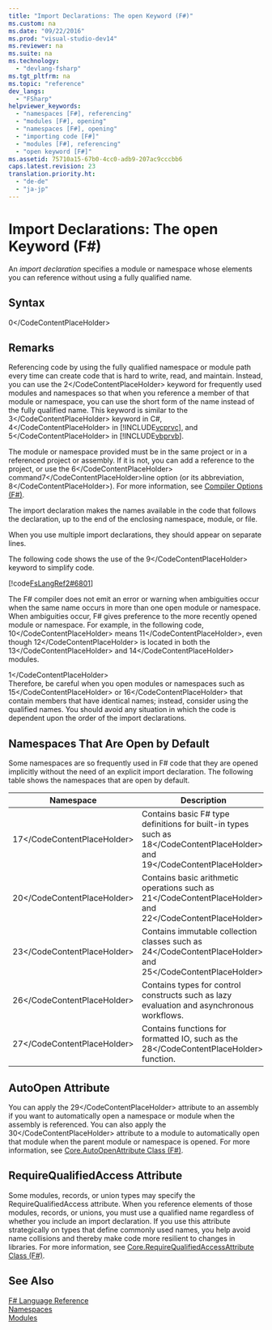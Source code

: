 ```yaml
---
title: "Import Declarations: The open Keyword (F#)"
ms.custom: na
ms.date: "09/22/2016"
ms.prod: "visual-studio-dev14"
ms.reviewer: na
ms.suite: na
ms.technology: 
  - "devlang-fsharp"
ms.tgt_pltfrm: na
ms.topic: "reference"
dev_langs: 
  - "FSharp"
helpviewer_keywords: 
  - "namespaces [F#], referencing"
  - "modules [F#], opening"
  - "namespaces [F#], opening"
  - "importing code [F#]"
  - "modules [F#], referencing"
  - "open keyword [F#]"
ms.assetid: 75710a15-67b0-4cc0-adb9-207ac9cccbb6
caps.latest.revision: 23
translation.priority.ht: 
  - "de-de"
  - "ja-jp"
---
```

# Import Declarations: The open Keyword (F#)
An *import declaration* specifies a module or namespace whose elements you can reference without using a fully qualified name.  
  
## Syntax  
  
<CodeContentPlaceHolder>0\</CodeContentPlaceHolder>  
## Remarks  
 Referencing code by using the fully qualified namespace or module path every time can create code that is hard to write, read, and maintain. Instead, you can use the <CodeContentPlaceHolder>2\</CodeContentPlaceHolder> keyword for frequently used modules and namespaces so that when you reference a member of that module or namespace, you can use the short form of the name instead of the fully qualified name. This keyword is similar to the <CodeContentPlaceHolder>3\</CodeContentPlaceHolder> keyword in C#, <CodeContentPlaceHolder>4\</CodeContentPlaceHolder> in [!INCLUDE[vcprvc](../vs140/includes/vcprvc_md.md)], and <CodeContentPlaceHolder>5\</CodeContentPlaceHolder> in [!INCLUDE[vbprvb](../vs140/includes/vbprvb_md.md)].  
  
 The module or namespace provided must be in the same project or in a referenced project or assembly. If it is not, you can add a reference to the project, or use the <CodeContentPlaceHolder>6\</CodeContentPlaceHolder> command<CodeContentPlaceHolder>7\</CodeContentPlaceHolder>line option (or its abbreviation, <CodeContentPlaceHolder>8\</CodeContentPlaceHolder>). For more information, see [Compiler Options (F#)](../vs140/compiler-options--fsharp-.md).  
  
 The import declaration makes the names available in the code that follows the declaration, up to the end of the enclosing namespace, module, or file.  
  
 When you use multiple import declarations, they should appear on separate lines.  
  
 The following code shows the use of the <CodeContentPlaceHolder>9\</CodeContentPlaceHolder> keyword to simplify code.  
  
 [!code[FsLangRef2#6801](../vs140/codesnippet/FSharp/import-declarations--the-open-keyword--fsharp-_1.fs)]  
  
 The F# compiler does not emit an error or warning when ambiguities occur when the same name occurs in more than one open module or namespace. When ambiguities occur, F# gives preference to the more recently opened module or namespace. For example, in the following code, <CodeContentPlaceHolder>10\</CodeContentPlaceHolder> means <CodeContentPlaceHolder>11\</CodeContentPlaceHolder>, even though <CodeContentPlaceHolder>12\</CodeContentPlaceHolder> is located in both the <CodeContentPlaceHolder>13\</CodeContentPlaceHolder> and <CodeContentPlaceHolder>14\</CodeContentPlaceHolder> modules.  
  
<CodeContentPlaceHolder>1\</CodeContentPlaceHolder>  
 Therefore, be careful when you open modules or namespaces such as <CodeContentPlaceHolder>15\</CodeContentPlaceHolder> or <CodeContentPlaceHolder>16\</CodeContentPlaceHolder> that contain members that have identical names; instead, consider using the qualified names. You should avoid any situation in which the code is dependent upon the order of the import declarations.  
  
## Namespaces That Are Open by Default  
 Some namespaces are so frequently used in F# code that they are opened implicitly without the need of an explicit import declaration. The following table shows the namespaces that are open by default.  
  
|Namespace|Description|  
|---------------|-----------------|  
|<CodeContentPlaceHolder>17\</CodeContentPlaceHolder>|Contains basic F# type definitions for built-in types such as <CodeContentPlaceHolder>18\</CodeContentPlaceHolder> and <CodeContentPlaceHolder>19\</CodeContentPlaceHolder>.|  
|<CodeContentPlaceHolder>20\</CodeContentPlaceHolder>|Contains basic arithmetic operations such as <CodeContentPlaceHolder>21\</CodeContentPlaceHolder> and <CodeContentPlaceHolder>22\</CodeContentPlaceHolder>.|  
|<CodeContentPlaceHolder>23\</CodeContentPlaceHolder>|Contains immutable collection classes such as <CodeContentPlaceHolder>24\</CodeContentPlaceHolder> and <CodeContentPlaceHolder>25\</CodeContentPlaceHolder>.|  
|<CodeContentPlaceHolder>26\</CodeContentPlaceHolder>|Contains types for control constructs such as lazy evaluation and asynchronous workflows.|  
|<CodeContentPlaceHolder>27\</CodeContentPlaceHolder>|Contains functions for formatted IO, such as the <CodeContentPlaceHolder>28\</CodeContentPlaceHolder> function.|  
  
## AutoOpen Attribute  
 You can apply the <CodeContentPlaceHolder>29\</CodeContentPlaceHolder> attribute to an assembly if you want to automatically open a namespace or module when the assembly is referenced. You can also apply the <CodeContentPlaceHolder>30\</CodeContentPlaceHolder> attribute to a module to automatically open that module when the parent module or namespace is opened. For more information, see [Core.AutoOpenAttribute Class (F#)](../vs140/core.autoopenattribute-class--fsharp-.md).  
  
## RequireQualifiedAccess Attribute  
 Some modules, records, or union types may specify the RequireQualifiedAccess attribute. When you reference elements of those modules, records, or unions, you must use a qualified name regardless of whether you include an import declaration. If you use this attribute strategically on types that define commonly used names, you help avoid name collisions and thereby make code more resilient to changes in libraries. For more information, see [Core.RequireQualifiedAccessAttribute Class (F#)](../vs140/core.requirequalifiedaccessattribute-class--fsharp-.md).  
  
## See Also  
 [F# Language Reference](../vs140/fsharp-language-reference.md)   
 [Namespaces](../vs140/namespaces--fsharp-.md)   
 [Modules](../vs140/modules--fsharp-.md)